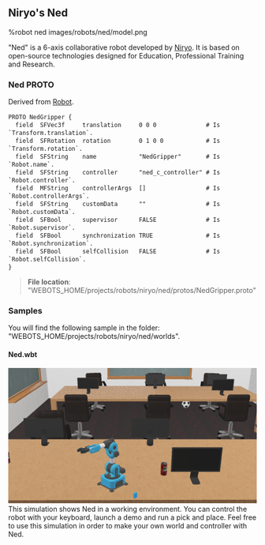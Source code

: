 ## Niryo's Ned

%robot ned images/robots/ned/model.png

"Ned" is a 6-axis collaborative robot developed by [Niryo](https://niryo.com/). It is  based on open-source technologies designed for Education, Professional Training and Research.

### Ned PROTO

Derived from [Robot](../reference/robot.md).

```
PROTO NedGripper {
  field  SFVec3f     translation     0 0 0              # Is `Transform.translation`.
  field  SFRotation  rotation        0 1 0 0            # Is `Transform.rotation`.
  field  SFString    name            "NedGripper"       # Is `Robot.name`.
  field  SFString    controller      "ned_c_controller" # Is `Robot.controller`.
  field  MFString    controllerArgs  []                 # Is `Robot.controllerArgs`.
  field  SFString    customData      ""                 # Is `Robot.customData`.
  field  SFBool      supervisor      FALSE              # Is `Robot.supervisor`.
  field  SFBool      synchronization TRUE               # Is `Robot.synchronization`.
  field  SFBool      selfCollision   FALSE              # Is `Robot.selfCollision`.
}
```

> **File location**: "WEBOTS\_HOME/projects/robots/niryo/ned/protos/NedGripper.proto"

### Samples

You will find the following sample in the folder: "WEBOTS\_HOME/projects/robots/niryo/ned/worlds".

#### Ned.wbt

![ned.wbt.png](images/robots/ned/ned.wbt.png) This simulation shows Ned in a working environment. You can control the robot with your keyboard, launch a demo and run a pick and place. Feel free to use this simulation in order to make your own world and controller with Ned. 

